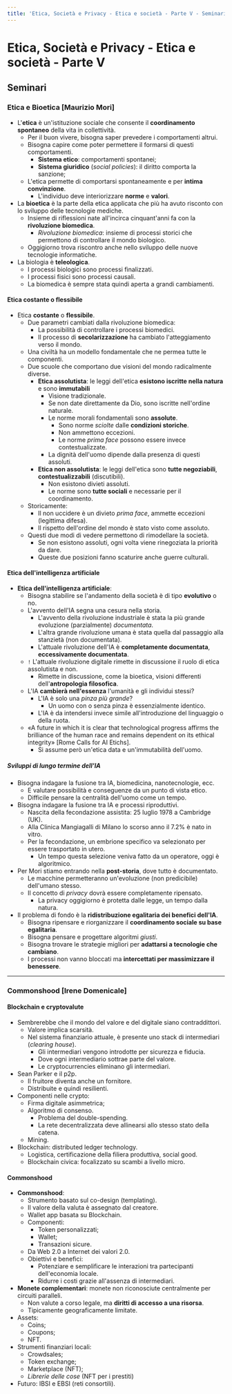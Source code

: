 ```yaml
---
title: 'Etica, Società e Privacy - Etica e società - Parte V - Seminari'
---
```


# Etica, Società e Privacy - Etica e società - Parte V

## Seminari

### Etica e Bioetica [Maurizio Mori]

- L'**etica** è un'istituzione sociale che consente il **coordinamento spontaneo** della vita in collettività.
    - Per il buon vivere, bisogna saper prevedere i comportamenti altrui.
    - Bisogna capire come poter permettere il formarsi di questi comportamenti.
        - **Sistema etico**: comportamenti spontanei;
        - **Sistema giuridico** (*social policies*): il diritto comporta la sanzione;
    - L'etica permette di comportarsi spontaneamente e per **intima convinzione**.
        - L'individuo deve interiorizzare **norme** e **valori**.
- La **bioetica** è la parte della etica applicata che più ha avuto risconto con lo sviluppo delle tecnologie mediche.
    - Insieme di riflessioni nate all'incirca cinquant'anni fa con la **rivoluzione biomedica**.
        - *Rivoluzione biomedica*: insieme di processi storici che permettono di controllare il mondo biologico.
    - Oggigiorno trova riscontro anche nello sviluppo delle nuove tecnologie informatiche.
- La biologia è **teleologica**.
    - I processi biologici sono processi finalizzati.
    - I processi fisici sono processi causali.
    - La biomedica è sempre stata quindi aperta a grandi cambiamenti.

#### Etica costante o flessibile

- Etica **costante** o **flessibile**.
    - Due parametri cambiati dalla rivoluzione biomedica:
        - La possibilità di controllare i processi biomedici.
        - Il processo di **secolarizzazione** ha cambiato l'atteggiamento verso il mondo.
    - Una civiltà ha un modello fondamentale che ne permea tutte le componenti.
    - Due scuole che comportano due visioni del mondo radicalmente diverse.
        - **Etica assolutista**: le leggi dell'etica **esistono iscritte nella natura** e sono **immutabili**
            - Visione tradizionale.
            - Se non date direttamente da Dio, sono iscritte nell'ordine naturale.
            - Le norme morali fondamentali sono **assolute**.
                - Sono norme *sciolte* dalle **condizioni storiche**.
                - Non ammettono eccezioni.
                - Le norme *prima face* possono essere invece contestualizzate.
            - La dignità dell'uomo dipende dalla presenza di questi assoluti.
        - **Etica non assolutista**: le leggi dell'etica sono **tutte negoziabili**, **contestualizzabili** (discutibili).
            - Non esistono divieti assoluti.
            - Le norme sono **tutte sociali** e necessarie per il coordinamento.
    - Storicamente:
        - Il non uccidere è un divieto *prima face*, ammette eccezioni (legittima difesa).
        - Il rispetto dell'ordine del mondo è stato visto come assoluto.
    - Questi due modi di vedere permettono di rimodellare la società.
        - Se non esistono assoluti, ogni volta viene rinegoziata la priorità da dare.
        - Queste due posizioni fanno scaturire anche guerre culturali.

#### Etica dell'intelligenza artificiale

- **Etica dell'intelligenza artificiale**:
    - Bisogna stabilire se l'andamento della società è di tipo **evolutivo** o no.
    - L'avvento dell'IA segna una cesura nella storia.
        - L'avvento della rivoluzione industriale è stata la più grande evoluzione (parzialmente) *documentata*.
        - L'altra grande rivoluzione umana è stata quella dal passaggio alla stanzietà (non documentata).
        - L'attuale rivoluzione dell'IA è **completamente documentata**, **eccessivamente documentata**.
    - `!` L'attuale rivoluzione digitale rimette in discussione il ruolo di etica assolutista e non.
        - Rimette in discussione, come la bioetica, visioni differenti dell'**antropologia filosofica**.
    - L'IA **cambierà nell'essenza** l'umanità e gli individui stessi?
        - L'IA è solo una *pinza più grande*?
            - Un uomo con o senza pinza è essenzialmente identico.
        - L'IA è da intendersi invece simile all'introduzione del linguaggio o della ruota.
    - «A future in which it is clear that technological progress affirms the brilliance of the human race and remains dependent on its ethical integrity» [Rome Calls for AI Etichs].
        - Si assume però un'etica data e un'immutabilità dell'uomo.

##### Sviluppi di lungo termine dell'IA

- Bisogna indagare la fusione tra IA, biomedicina, nanotecnologie, ecc.
    - E valutare possibilità e conseguenze da un punto di vista etico.
    - Difficile pensare la centralità dell'uomo come un tempo.
- Bisogna indagare la fusione tra IA e processi riproduttivi.
    - Nascita della fecondazione assistita: 25 luglio 1978 a Cambridge (UK).
    - Alla Clinica Mangiagalli di Milano lo scorso anno il $7.2\%$ è nato in vitro.
    - Per la fecondazione, un embrione specifico va selezionato per essere trasportato in utero.
        - Un tempo questa selezione veniva fatto da un operatore, oggi è algoritmico.
- Per Mori stiamo entrando nella **post-storia**, dove tutto è documentato.
    - Le macchine permetteranno un'evoluzione (non predicibile) dell'umano stesso.
    - Il concetto di *privacy* dovrà essere completamente ripensato.
        - La privacy oggigiorno è protetta dalle legge, un tempo dalla natura.
- Il problema di fondo è la **ridistribuzione egalitaria dei benefici dell'IA**.
    - Bisogna ripensare e riorganizzare il **coordinamento sociale su base egalitaria**.
    - Bisogna pensare e progettare algoritmi *giusti*.
    - Bisogna trovare le strategie migliori per **adattarsi a tecnologie che cambiano**.
    - I processi non vanno bloccati ma **intercettati per massimizzare il benessere**.

-----

### Commonshood [Irene Domenicale]

#### Blockchain e cryptovalute

- Sembrerebbe che il mondo del valore e del digitale siano contraddittori.
    - Valore implica scarsità.
    - Nel sistema finanziario attuale, è presente uno stack di intermediari (*clearing house*).
        - Gli intermediari vengono introdotte per sicurezza e fiducia.
        - Dove ogni intermediario sottrae parte del valore.
        - Le cryptocurrencies eliminano gli intermediari.
- Sean Parker e il p2p.
    - Il fruitore diventa anche un fornitore.
    - Distribuite e quindi resilienti.
- Componenti nelle crypto:
    - Firma digitale asimmetrica;
    - Algoritmo di consenso.
        - Problema del double-spending.
        - La rete decentralizzata deve allinearsi allo stesso stato della catena.
    - Mining.
- Blockchain: distributed ledger technology.
    - Logistica, certificazione della filiera produttiva, social good.
    - Blockchain civica: focalizzato su scambi a livello micro.

#### Commonshood

- **Commonshood**:
    - Strumento basato sul co-design (templating).
    - Il valore della valuta è assegnato dal creatore.
    - Wallet app basata su Blockchain.
    - Componenti:
        - Token personalizzati;
        - Wallet;
        - Transazioni sicure.
    - Da Web 2.0 a Internet dei valori 2.0.
    - Obiettivi e benefici:
        - Potenziare e semplificare le interazioni tra partecipanti dell'economia locale.
        - Ridurre i costi grazie all'assenza di intermediari.
- **Monete complementari**: monete non riconosciute centralmente per circuiti paralleli.
    - Non valute a corso legale, ma **diritti di accesso a una risorsa**.
    - Tipicamente geograficamente limitate.
- Assets:
    - Coins;
    - Coupons;
    - NFT.
- Strumenti finanziari locali:
    - Crowdsales;
    - Token exchange;
    - Marketplace (NFT);
    - *Librerie delle cose* (NFT per i prestiti)
- Futuro: IBSI e EBSI (reti consortili).
